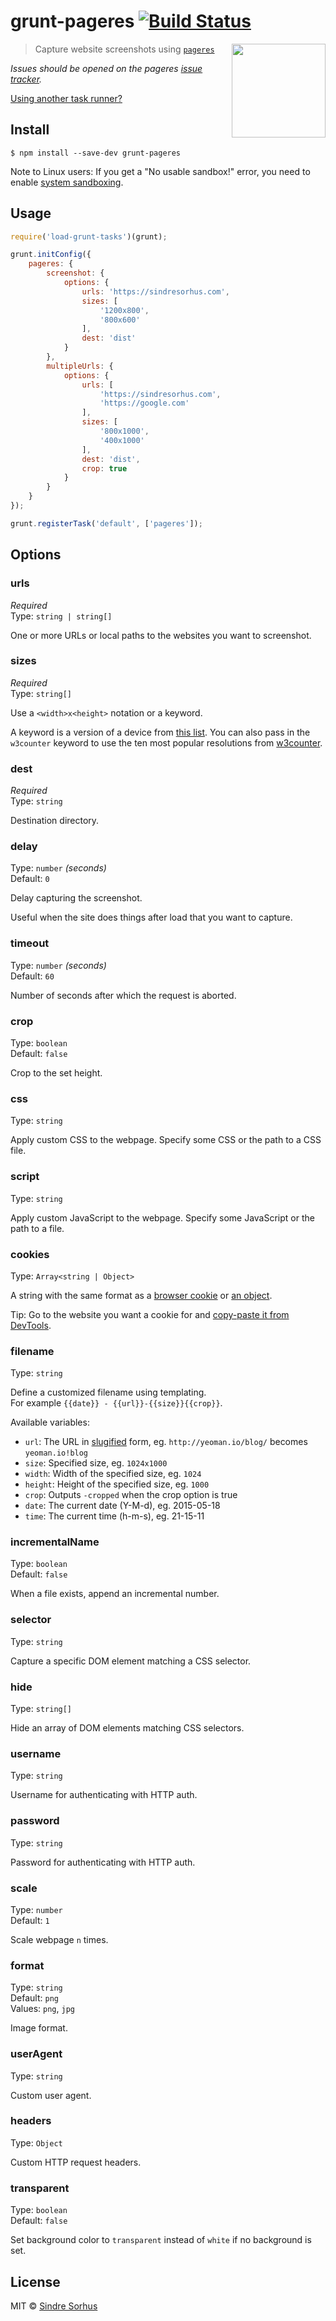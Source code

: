 # grunt-pageres [![Build Status](https://travis-ci.org/sindresorhus/grunt-pageres.svg?branch=master)](https://travis-ci.org/sindresorhus/grunt-pageres)

[<img src="https://github.com/sindresorhus/pageres/raw/master/media/logo.png" width="150" align="right">](https://github.com/sindresorhus/pageres)

> Capture website screenshots using [`pageres`](https://github.com/sindresorhus/pageres)

*Issues should be opened on the pageres [issue tracker](https://github.com/sindresorhus/pageres/issues).*

[Using another task runner?](https://github.com/sindresorhus/pageres#task-runners)


## Install

```
$ npm install --save-dev grunt-pageres
```

Note to Linux users: If you get a "No usable sandbox!" error, you need to enable [system sandboxing](https://github.com/GoogleChrome/puppeteer/blob/master/docs/troubleshooting.md#setting-up-chrome-linux-sandbox).


## Usage

```js
require('load-grunt-tasks')(grunt);

grunt.initConfig({
	pageres: {
		screenshot: {
			options: {
				urls: 'https://sindresorhus.com',
				sizes: [
					'1200x800',
					'800x600'
				],
				dest: 'dist'
			}
		},
		multipleUrls: {
			options: {
				urls: [
					'https://sindresorhus.com',
					'https://google.com'
				],
				sizes: [
					'800x1000',
					'400x1000'
				],
				dest: 'dist',
				crop: true
			}
		}
	}
});

grunt.registerTask('default', ['pageres']);
```


## Options

### urls

*Required*<br>
Type: `string | string[]`

One or more URLs or local paths to the websites you want to screenshot.

### sizes

*Required*<br>
Type: `string[]`

Use a `<width>x<height>` notation or a keyword.

A keyword is a version of a device from [this list](http://viewportsizes.com). You can also pass in the `w3counter` keyword to use the ten most popular resolutions from [w3counter](http://www.w3counter.com/globalstats.php).

### dest

*Required*<br>
Type: `string`

Destination directory.

### delay

Type: `number` *(seconds)*<br>
Default: `0`

Delay capturing the screenshot.

Useful when the site does things after load that you want to capture.

### timeout

Type: `number` *(seconds)*<br>
Default: `60`

Number of seconds after which the request is aborted.

### crop

Type: `boolean`<br>
Default: `false`

Crop to the set height.

### css

Type: `string`

Apply custom CSS to the webpage. Specify some CSS or the path to a CSS file.

### script

Type: `string`

Apply custom JavaScript to the webpage. Specify some JavaScript or the path to a file.

### cookies

Type: `Array<string | Object>`

A string with the same format as a [browser cookie](https://developer.mozilla.org/en-US/docs/Web/HTTP/Cookies) or [an object](https://github.com/GoogleChrome/puppeteer/blob/master/docs/api.md#pagesetcookiecookies).

Tip: Go to the website you want a cookie for and [copy-paste it from DevTools](https://stackoverflow.com/a/24961735/64949).

### filename

Type: `string`

Define a customized filename using templating.<br>
For example `{{date}} - {{url}}-{{size}}{{crop}}`.

Available variables:

- `url`: The URL in [slugified](https://github.com/sindresorhus/filenamify-url) form, eg. `http://yeoman.io/blog/` becomes `yeoman.io!blog`
- `size`: Specified size, eg. `1024x1000`
- `width`: Width of the specified size, eg. `1024`
- `height`: Height of the specified size, eg. `1000`
- `crop`: Outputs `-cropped` when the crop option is true
- `date`: The current date (Y-M-d), eg. 2015-05-18
- `time`: The current time (h-m-s), eg. 21-15-11

### incrementalName

Type: `boolean`<br>
Default: `false`

When a file exists, append an incremental number.

### selector

Type: `string`

Capture a specific DOM element matching a CSS selector.

### hide

Type: `string[]`

Hide an array of DOM elements matching CSS selectors.

### username

Type: `string`

Username for authenticating with HTTP auth.

### password

Type: `string`

Password for authenticating with HTTP auth.

### scale

Type: `number`<br>
Default: `1`

Scale webpage `n` times.

### format

Type: `string`<br>
Default: `png`<br>
Values: `png`, `jpg`

Image format.

### userAgent

Type: `string`

Custom user agent.

### headers

Type: `Object`

Custom HTTP request headers.

### transparent

Type: `boolean`<br>
Default: `false`

Set background color to `transparent` instead of `white` if no background is set.


## License

MIT © [Sindre Sorhus](https://sindresorhus.com)
